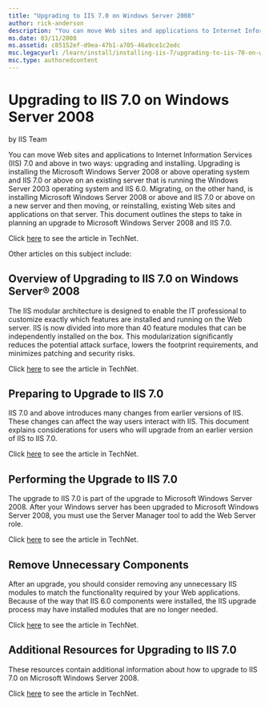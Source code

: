 ```yaml
---
title: "Upgrading to IIS 7.0 on Windows Server 2008"
author: rick-anderson
description: "You can move Web sites and applications to Internet Information Services (IIS) 7.0 and above in two ways: upgrading and installing. Upgrading is installing t..."
ms.date: 03/11/2008
ms.assetid: c85152ef-d9ea-47b1-a705-46a9ce1c2edc
msc.legacyurl: /learn/install/installing-iis-7/upgrading-to-iis-70-on-windows-server-2008
msc.type: authoredcontent
---
```

Upgrading to IIS 7.0 on Windows Server 2008
====================
by IIS Team

You can move Web sites and applications to Internet Information Services (IIS) 7.0 and above in two ways: upgrading and installing. Upgrading is installing the Microsoft Windows Server 2008 or above operating system and IIS 7.0 or above on an existing server that is running the Windows Server 2003 operating system and IIS 6.0. Migrating, on the other hand, is installing Microsoft Windows Server 2008 or above and IIS 7.0 or above on a new server and then moving, or reinstalling, existing Web sites and applications on that server. This document outlines the steps to take in planning an upgrade to Microsoft Windows Server 2008 and IIS 7.0.

Click [here](https://go.microsoft.com/fwlink/?LinkId=111601) to see the article in TechNet.

Other articles on this subject include:

## Overview of Upgrading to IIS 7.0 on Windows Server® 2008

The IIS modular architecture is designed to enable the IT professional to customize exactly which features are installed and running on the Web server. IIS is now divided into more than 40 feature modules that can be independently installed on the box. This modularization significantly reduces the potential attack surface, lowers the footprint requirements, and minimizes patching and security risks.

Click [here](https://go.microsoft.com/fwlink/?LinkId=111602) to see the article in TechNet.

## Preparing to Upgrade to IIS 7.0

IIS 7.0 and above introduces many changes from earlier versions of IIS. These changes can affect the way users interact with IIS. This document explains considerations for users who will upgrade from an earlier version of IIS to IIS 7.0.

Click [here](https://go.microsoft.com/fwlink/?LinkId=111603) to see the article in TechNet.

## Performing the Upgrade to IIS 7.0

The upgrade to IIS 7.0 is part of the upgrade to Microsoft Windows Server 2008. After your Windows server has been upgraded to Microsoft Windows Server 2008, you must use the Server Manager tool to add the Web Server role.

Click [here](https://go.microsoft.com/fwlink/?LinkId=111604) to see the article in TechNet.

## Remove Unnecessary Components

After an upgrade, you should consider removing any unnecessary IIS modules to match the functionality required by your Web applications. Because of the way that IIS 6.0 components were installed, the IIS upgrade process may have installed modules that are no longer needed.

Click [here](https://go.microsoft.com/fwlink/?LinkId=111605) to see the article in TechNet.

## Additional Resources for Upgrading to IIS 7.0

These resources contain additional information about how to upgrade to IIS 7.0 on Microsoft Windows Server 2008.

Click [here](https://go.microsoft.com/fwlink/?LinkId=111606) to see the article in TechNet.